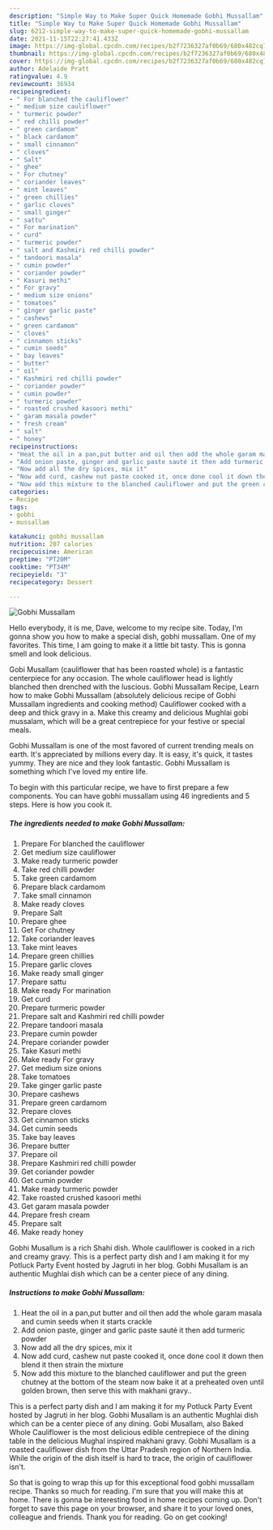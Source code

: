 ```yaml
---
description: "Simple Way to Make Super Quick Homemade Gobhi Mussallam"
title: "Simple Way to Make Super Quick Homemade Gobhi Mussallam"
slug: 6212-simple-way-to-make-super-quick-homemade-gobhi-mussallam
date: 2021-11-15T22:27:41.433Z
image: https://img-global.cpcdn.com/recipes/b2f7236327af0b69/680x482cq70/gobhi-mussallam-recipe-main-photo.jpg
thumbnail: https://img-global.cpcdn.com/recipes/b2f7236327af0b69/680x482cq70/gobhi-mussallam-recipe-main-photo.jpg
cover: https://img-global.cpcdn.com/recipes/b2f7236327af0b69/680x482cq70/gobhi-mussallam-recipe-main-photo.jpg
author: Adelaide Pratt
ratingvalue: 4.9
reviewcount: 36934
recipeingredient:
- " For blanched the cauliflower"
- " medium size cauliflower"
- " turmeric powder"
- " red chilli powder"
- " green cardamom"
- " black cardamom"
- " small cinnamon"
- " cloves"
- " Salt"
- " ghee"
- " For chutney"
- " coriander leaves"
- " mint leaves"
- " green chillies"
- " garlic cloves"
- " small ginger"
- " sattu"
- " For marination"
- " curd"
- " turmeric powder"
- " salt and Kashmiri red chilli powder"
- " tandoori masala"
- " cumin powder"
- " coriander powder"
- " Kasuri methi"
- " For gravy"
- " medium size onions"
- " tomatoes"
- " ginger garlic paste"
- " cashews"
- " green cardamom"
- " cloves"
- " cinnamon sticks"
- " cumin seeds"
- " bay leaves"
- " butter"
- " oil"
- " Kashmiri red chilli powder"
- " coriander powder"
- " cumin powder"
- " turmeric powder"
- " roasted crushed kasoori methi"
- " garam masala powder"
- " fresh cream"
- " salt"
- " honey"
recipeinstructions:
- "Heat the oil in a pan,put butter and oil then add the whole garam masala and cumin seeds when it starts crackle"
- "Add onion paste, ginger and garlic paste sauté it then add turmeric powder"
- "Now add all the dry spices, mix it"
- "Now add curd, cashew nut paste cooked it, once done cool it down then blend it then strain the mixture"
- "Now add this mixture to the blanched cauliflower and put the green chutney at the bottom of the steam now bake it at a preheated oven until golden brown, then serve this with makhani gravy.."
categories:
- Recipe
tags:
- gobhi
- mussallam

katakunci: gobhi mussallam 
nutrition: 207 calories
recipecuisine: American
preptime: "PT20M"
cooktime: "PT34M"
recipeyield: "3"
recipecategory: Dessert

---
```



![Gobhi Mussallam](https://img-global.cpcdn.com/recipes/b2f7236327af0b69/680x482cq70/gobhi-mussallam-recipe-main-photo.jpg)

Hello everybody, it is me, Dave, welcome to my recipe site. Today, I'm gonna show you how to make a special dish, gobhi mussallam. One of my favorites. This time, I am going to make it a little bit tasty. This is gonna smell and look delicious.

Gobi Musallam (cauliflower that has been roasted whole) is a fantastic centerpiece for any occasion. The whole cauliflower head is lightly blanched then drenched with the luscious. Gobhi Mussallam Recipe, Learn how to make Gobhi Mussallam (absolutely delicious recipe of Gobhi Mussallam ingredients and cooking method) Cauliflower cooked with a deep and thick gravy in a. Make this creamy and delicious Mughlai gobi mussalam, which will be a great centrepiece for your festive or special meals.

Gobhi Mussallam is one of the most favored of current trending meals on earth. It's appreciated by millions every day. It is easy, it's quick, it tastes yummy. They are nice and they look fantastic. Gobhi Mussallam is something which I've loved my entire life.


To begin with this particular recipe, we have to first prepare a few components. You can have gobhi mussallam using 46 ingredients and 5 steps. Here is how you cook it.

<!--inarticleads1-->

##### The ingredients needed to make Gobhi Mussallam:

1. Prepare  For blanched the cauliflower
1. Get  medium size cauliflower
1. Make ready  turmeric powder
1. Take  red chilli powder
1. Take  green cardamom
1. Prepare  black cardamom
1. Take  small cinnamon
1. Make ready  cloves
1. Prepare  Salt
1. Prepare  ghee
1. Get  For chutney
1. Take  coriander leaves
1. Take  mint leaves
1. Prepare  green chillies
1. Prepare  garlic cloves
1. Make ready  small ginger
1. Prepare  sattu
1. Make ready  For marination
1. Get  curd
1. Prepare  turmeric powder
1. Prepare  salt and Kashmiri red chilli powder
1. Prepare  tandoori masala
1. Prepare  cumin powder
1. Prepare  coriander powder
1. Take  Kasuri methi
1. Make ready  For gravy
1. Get  medium size onions
1. Take  tomatoes
1. Take  ginger garlic paste
1. Prepare  cashews
1. Prepare  green cardamom
1. Prepare  cloves
1. Get  cinnamon sticks
1. Get  cumin seeds
1. Take  bay leaves
1. Prepare  butter
1. Prepare  oil
1. Prepare  Kashmiri red chilli powder
1. Get  coriander powder
1. Get  cumin powder
1. Make ready  turmeric powder
1. Take  roasted crushed kasoori methi
1. Get  garam masala powder
1. Prepare  fresh cream
1. Prepare  salt
1. Make ready  honey


Gobhi Musallum is a rich Shahi dish. Whole cauliflower is cooked in a rich and creamy gravy. This is a perfect party dish and I am making it for my Potluck Party Event hosted by Jagruti in her blog. Gobhi Musallam is an authentic Mughlai dish which can be a center piece of any dining. 

<!--inarticleads2-->

##### Instructions to make Gobhi Mussallam:

1. Heat the oil in a pan,put butter and oil then add the whole garam masala and cumin seeds when it starts crackle
1. Add onion paste, ginger and garlic paste sauté it then add turmeric powder
1. Now add all the dry spices, mix it
1. Now add curd, cashew nut paste cooked it, once done cool it down then blend it then strain the mixture
1. Now add this mixture to the blanched cauliflower and put the green chutney at the bottom of the steam now bake it at a preheated oven until golden brown, then serve this with makhani gravy..


This is a perfect party dish and I am making it for my Potluck Party Event hosted by Jagruti in her blog. Gobhi Musallam is an authentic Mughlai dish which can be a center piece of any dining. Gobi Musallam, also Baked Whole Cauliflower is the most delicious edible centrepiece of the dining table in the delicious Mughal inspired makhani gravy. Gobhi Musallam is a roasted cauliflower dish from the Uttar Pradesh region of Northern India. While the origin of the dish itself is hard to trace, the origin of cauliflower isn&#39;t. 

So that is going to wrap this up for this exceptional food gobhi mussallam recipe. Thanks so much for reading. I'm sure that you will make this at home. There is gonna be interesting food in home recipes coming up. Don't forget to save this page on your browser, and share it to your loved ones, colleague and friends. Thank you for reading. Go on get cooking!
